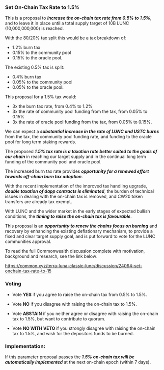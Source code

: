 ### Set On-Chain Tax Rate to 1.5%

This is a proposal to ***increase the on-chain tax rate from 0.5% to 1.5%***, and to leave it in place until a total supply target of 10B LUNC (10,000,000,000) is reached. 

With the 80/20% tax split this would be a tax breakdown of: 

- 1.2% burn tax
- 0.15% to the community pool
- 0.15% to the oracle pool. 

The existing 0.5% tax is split:       

- 0.4% burn tax
- 0.05% to the community pool
- 0.05% to the oracle pool. 

This proposal for a 1.5% tax would:

- 3x the burn tax rate, from 0.4% to 1.2%
- 3x the rate of community pool funding from the tax, from 0.05% to 0.15%
- 3x the rate of oracle pool funding from the tax, from 0.05% to 0.15%. 

We can expect a ***substantial increase in the rate of LUNC and USTC burns*** from the tax, the community pool funding rate, and funding to the oracle pool for long term staking rewards. 

The proposed ***1.5% tax rate is a taxation rate better suited to the goals of our chain*** in reaching our target supply and in the continual long term funding of the community pool and oracle pool. 

The increased burn tax rate provides ***opportunity for a renewed effort towards off-chain burn tax adoption***. 

With the recent implementation of the improved tax handling upgrade, ***double taxation of dapp contracts is eliminated***, the burden of technical issues in dealing with the on-chain tax is removed, and CW20 token transfers are already tax exempt. 

With LUNC and the wider market in the early stages of expected bullish conditions, the ***timing to raise the on-chain tax is favourable***. 

This proposal is an ***opportunity to renew the chains focus on burning*** and recovery by enhancing the existing deflationary mechanism, to provide a fixed and clear target supply goal, and is put forward to vote for the LUNC communities approval.  

To read the full Commonwealth discussion complete with motivation, background and research, see the link below: 

https://common.xyz/terra-luna-classic-lunc/discussion/24094-set-onchain-tax-rate-to-15 

### Voting

- Vote **YES** if you agree to raise the on-chain tax from 0.5% to 1.5%. 

- Vote **NO** if you disagree with raising the on-chain tax to 1.5%. 

- Vote **ABSTAIN** if you neither agree or disagree with raising the on-chain tax to 1.5%, but want to contribute to quorum. 

- Vote **NO WITH VETO** if you strongly disagree with raising the on-chain tax to 1.5%, and wish for the depositors funds to be burned. 

### Implementation: 

If this parameter proposal passes the ***1.5% on-chain tax will be automatically implemented*** at the next on-chain epoch (within 7 days).
